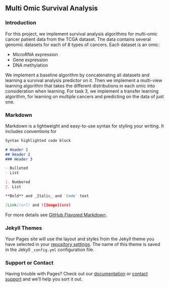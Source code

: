 ## Multi Omic Survival Analysis
### Introduction
For this project, we implement survival analysis algorithms for multi-omic cancer patient data from the TCGA dataset.
The data contains several genomic datasets for each of 8 types of cancers. Each dataset is an omic:
- MicroRNA expression 
- Gene expression
- DNA methylation

We implement a baseline algorithm by concatenating all datasets and learning a survival analysis predictor on it. Then we implement a multi-view learning algorithm that takes the different distributions in each omic into consideration when learning.
For task 3, we implement a transfer learning algorithm, for learning on multiple cancers and predicting on the data of just one.

### Markdown

Markdown is a lightweight and easy-to-use syntax for styling your writing. It includes conventions for

```markdown
Syntax highlighted code block

# Header 1
## Header 2
### Header 3

- Bulleted
- List

1. Numbered
2. List

**Bold** and _Italic_ and `Code` text

[Link](url) and ![Image](src)
```

For more details see [GitHub Flavored Markdown](https://guides.github.com/features/mastering-markdown/).

### Jekyll Themes

Your Pages site will use the layout and styles from the Jekyll theme you have selected in your [repository settings](https://github.com/Onoam/MultiOmicSurvivalAnalysis/settings/pages). The name of this theme is saved in the Jekyll `_config.yml` configuration file.

### Support or Contact

Having trouble with Pages? Check out our [documentation](https://docs.github.com/categories/github-pages-basics/) or [contact support](https://support.github.com/contact) and we’ll help you sort it out.
